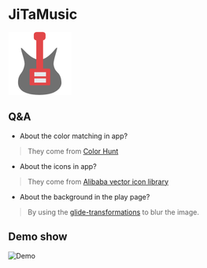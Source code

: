 # JiTaMusic

<div width="300px">
  <img src="./pics/welcome_img.png" alt="logo"/>
</div>

## Q&A

- About the color matching in app?

> They come from [Color Hunt](https://colorhunt.co/)

- About the icons in app?

> They come from [Alibaba vector icon library](https://www.iconfont.cn/)

- About the background in the play page?

> By using the [glide-transformations](https://github.com/wasabeef/glide-transformations) to blur the image.

## Demo show

![Demo](./pics/demo.gif)
